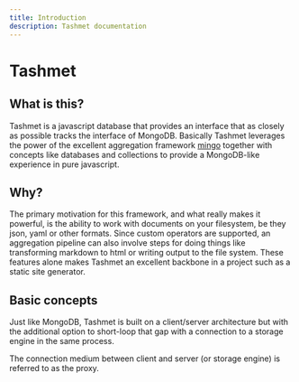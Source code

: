 ```yaml
---
title: Introduction
description: Tashmet documentation
---
```


# Tashmet

## What is this?

Tashmet is a javascript database that provides an interface that as closely
as possible tracks the interface of MongoDB. Basically Tashmet leverages the
power of the excellent aggregation framework [mingo](https://github.com/kofrasa/mingo)
together with concepts like databases and collections to provide a MongoDB-like
experience in pure javascript.

## Why?

The primary motivation for this framework, and what really makes it powerful,
is the ability to work with documents on your filesystem, be they json, yaml
or other formats. Since custom operators are supported, an aggregation
pipeline can also involve steps for doing things like transforming markdown to
html or writing output to the file system. These features alone makes Tashmet
an excellent backbone in a project such as a static site generator.

## Basic concepts

Just like MongoDB, Tashmet is built on a client/server architecture but with
the additional option to short-loop that gap with a connection to a storage
engine in the same process.

The connection medium between client and server (or storage engine) is referred
to as the proxy.

